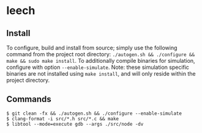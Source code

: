 # leech

## Install
To configure, build and install from source; simply use the following command from the project root directory:
`./autogen.sh && ./configure && make && sudo make install`. To additionally compile binaries for simulation, configure with option `--enable-simulate`. Note: these simulation specific binaries are not installed using `make install`, and will only reside within the project directory.

## Commands
```
$ git clean -fx && ./autogen.sh && ./configure --enable-simulate
$ clang-format -i src/*.h src/*.c && make
$ libtool --mode=execute gdb --args ./src/node -dv
```
